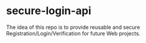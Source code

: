 # secure-login-api
The idea of this repo is to provide reusable and secure Registration/Login/Verification for future Web projects.
